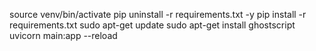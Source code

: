 source venv/bin/activate
pip uninstall -r requirements.txt -y
pip install -r requirements.txt
sudo apt-get update
sudo apt-get install ghostscript
uvicorn main:app --reload